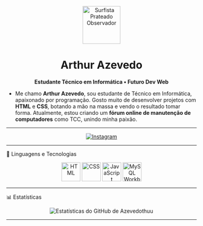 <p align="center">
  <img src="https://azevedothuu.github.io/perfil/images/sufista-observador.png" width="100" alt="Surfista Prateado Observador"/>
</p>

<h1 align="center">Arthur Azevedo</h1>
<p align="center">
  <strong>Estudante Técnico em Informática • Futuro Dev Web</strong>
</p>


* Me chamo **Arthur Azevedo**, sou estudante de Técnico em Informática, apaixonado por programação. Gosto muito de desenvolver projetos com **HTML** e **CSS**, botando a mão na massa e vendo o resultado tomar forma.
 Atualmente, estou criando um **fórum online de manutenção de computadores** como TCC, unindo minha paixão.

---
<p align="center">
  <a href="https://instagram.com/huazevedo" target="_blank">
    <img src="https://img.shields.io/badge/Instagram-%23E4405F.svg?style=for-the-badge&logo=Instagram&logoColor=white" alt="Instagram"/>
  </a>
</p>

---

🚀 Linguagens e Tecnologias

<p align="center">
  <img src="https://cdn.jsdelivr.net/gh/devicons/devicon/icons/html5/html5-original.svg" width="50" alt="HTML"/>
  <img src="https://cdn.jsdelivr.net/gh/devicons/devicon/icons/css3/css3-original.svg" width="50" alt="CSS"/>
  <img src="https://cdn.jsdelivr.net/gh/devicons/devicon/icons/javascript/javascript-original.svg" width="50" alt="JavaScript"/>
  <img src="https://cdn.jsdelivr.net/gh/devicons/devicon/icons/mysql/mysql-plain-wordmark.svg" width="50" alt="MySQL Workbench"/>
</p>

---

📊 Estatísticas
<p align="center">
  <img src="https://github-readme-stats.vercel.app/api?username=Azevedothuu&show_icons=true&theme=transparent" alt="Estatísticas do GitHub de Azevedothuu"/>
</p>

---


